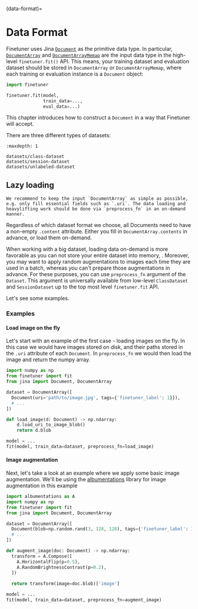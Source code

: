 (data-format)=
# Data Format

Finetuner uses Jina [`Document`](https://docs.jina.ai/fundamentals/document/) as the primitive data type. In
particular, [`DocumentArray`](https://docs.jina.ai/fundamentals/document/documentarray-api/)
and [`DocumentArrayMemap`](https://docs.jina.ai/fundamentals/document/documentarraymemmap-api/) are the input data type
in the high-level `finetuner.fit()` API. This means, your training dataset and evaluation dataset should be stored in `DocumentArray`
or `DocumentArrayMemap`, where each training or evaluation instance is a `Document` object:

```python
import finetuner

finetuner.fit(model,
              train_data=...,
              eval_data=...)
```

This chapter introduces how to construct a `Document` in a way that Finetuner will accept.

There are three different types of datasets:

```{toctree}
:maxdepth: 1

datasets/class-dataset
datasets/session-dataset
datasets/unlabeled-dataset
```

## Lazy loading

```{tip}
We recommend to keep the input `DocumentArray` as simple as possible, e.g. only fill essential fields such as `.uri`. The data loading and heavylifting work should be done via `preprocess_fn` in an on-demand manner.
```

Regardless of which dataset format we choose, all Documents need to have a non-empty `.content` attribute. Either you fill in `DocumentArray.contents` in advance, or load them on-demand. 


When working with a big dataset, loading data on-demand is more favorable as  you can not store your entire dataset into memory, . Moreover, you may want to apply random augmentations to images
each time they are used in a batch, whereas you can't prepare those augmentations in advance. For these purposes, you can use `preprocess_fn` argument of the `Dataset`. This argument is universally available from low-level `ClassDataset` and `SessionDataset` up to the top most level `finetuner.fit` API.

Let's see some examples.

### Examples

#### Load image on the fly

Let's start with an example of the first case - loading images on the fly. In this case
we would have images stored on disk, and their paths stored in the `.uri` attribute of
each `Document`. In `preprocess_fn` we would then load the image and return the numpy
array.

```python
import numpy as np
from finetuner import fit
from jina import Document, DocumentArray

dataset = DocumentArray([
  Document(uri='path/to/image.jpg', tags={'finetuner_label': 1}}),
  # ...
])

def load_image(d: Document) -> np.ndarray:
    d.load_uri_to_image_blob()
    return d.blob

model = ...
fit(model, train_data=dataset, preprocess_fn=load_image)
```

#### Image augmentation

Next, let's take a look at an example where we apply some basic image augmentation. We'll be using the [albumentations](https://albumentations.ai/) library for image augmentation in this example

```python
import albumentations as A
import numpy as np
from finetuner import fit
from jina import Document, DocumentArray

dataset = DocumentArray([
  Document(blob=np.random.rand(3, 128, 128), tags={'finetuner_label': 1}}),
  # ...
])

def augment_image(doc: Document) -> np.ndarray:
  transform = A.Compose([
    A.HorizontalFlip(p=0.5),
    A.RandomBrightnessContrast(p=0.2),
  ])
  
  return transform(image=doc.blob)['image']

model = ...
fit(model, train_data=dataset, preprocess_fn=augment_image)
```


